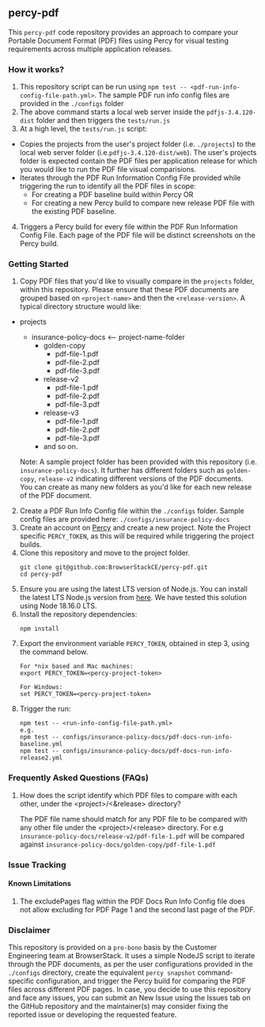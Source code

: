 ## percy-pdf
This `percy-pdf` code repository provides an approach to compare your Portable Document Format (PDF) files using Percy for visual testing requirements across multiple application releases.

### How it works?
 1. This repository script can be run using `npm test -- <pdf-run-info-config-file-path.yml>`. The sample PDF run info config files are provided in the `./configs` folder
 2. The above command starts a local web server inside the `pdfjs-3.4.120-dist` folder and then triggers the `tests/run.js`
 3. At a high level, the `tests/run.js` script:
   - Copies the projects from the user's project folder (i.e. `./projects`) to the local web server folder (i.e.`pdfjs-3.4.120-dist/web`). The user's projects folder is expected contain the PDF files per application release for which you would like to run the PDF file visual comparisions.
   - Iterates through the PDF Run Information Config File provided while triggering the run to identify all the PDF files in scope:
      - For creating a PDF baseline build within Percy
         OR 
      - For creating a new Percy build to compare new release PDF file with the existing PDF baseline.
 4. Triggers a Percy build for every file within the PDF Run Information Config File. Each page of the PDF file will be distinct screenshots on the Percy build.
   
   
### Getting Started
 1. Copy PDF files that you'd like to visually compare in the `projects` folder, within this repository.     Please ensure that these PDF documents are grouped based on `<project-name>` and then the `<release-version>`. A typical directory structure would like:
   - projects
      - insurance-policy-docs <-- project-name-folder
         - golden-copy
            - pdf-file-1.pdf
            - pdf-file-2.pdf
            - pdf-file-3.pdf
         - release-v2
            - pdf-file-1.pdf
            - pdf-file-2.pdf
            - pdf-file-3.pdf
         - release-v3
            - pdf-file-1.pdf
            - pdf-file-2.pdf
            - pdf-file-3.pdf
         - and so on.
 
      Note: A sample project folder has been provided with this repository (i.e. `insurance-policy-docs`). It further has different folders such as `golden-copy`, `release-v2` indicating different versions of the PDF documents. You can create as many new folders as you'd like for each new release of the PDF document.

 2. Create a PDF Run Info Config file within the `./configs` folder. Sample config files are provided here: `./configs/insurance-policy-docs` 
 3. Create an account on [Percy](https://percy.io) and create a new project. Note the Project specific `PERCY_TOKEN`, as this will be required while triggering the project builds.
 4. Clone this repository and move to the project folder.
      ```
      git clone git@github.com:BrowserStackCE/percy-pdf.git
      cd percy-pdf
      ```
 5. Ensure you are using the latest LTS version of Node.js. You can install the latest LTS Node.js version from [here](https://nodejs.org/en). We have tested this solution using Node 18.16.0 LTS.
 5. Install the repository dependencies:
      ```
      npm install
      ```
 6. Export the environment variable `PERCY_TOKEN`, obtained in step 3, using the command below.
      ```
      For *nix based and Mac machines:
      export PERCY_TOKEN=<percy-project-token>
      
      For Windows:
      set PERCY_TOKEN=<percy-project-token>
      ```
 7. Trigger the run:
      ```
      npm test -- <run-info-config-file-path.yml>
      e.g.
      npm test -- configs/insurance-policy-docs/pdf-docs-run-info-baseline.yml
      npm test -- configs/insurance-policy-docs/pdf-docs-run-info-release2.yml
      ```

### Frequently Asked  Questions (FAQs)
1. How does the script identify which PDF files to compare with each other, under the &lt;project&gt;/&lt;&release&gt; directory?

   The PDF file name should match for any PDF file to be compared with any other file under the &lt;project&gt;/&lt;release&gt; directory. For e.g `insurance-policy-docs/release-v2/pdf-file-1.pdf` will be compared against `insurance-policy-docs/golden-copy/pdf-file-1.pdf`

### Issue Tracking
#### Known Limitations
1. The excludePages flag within the PDF Docs Run Info Config file does not allow excluding for PDF Page 1 and the second last page of the PDF.  




### Disclaimer

This repository is provided on a `pro-bono` basis by the Customer Engineering team at BrowserStack. It uses a simple NodeJS script to iterate through the PDF documents, as per the user configurations provided in the `./configs` directory, create the equivalent `percy snapshot` command-specific configuration, and trigger the Percy build for comparing the PDF files across different PDF pages. In case, you decide to use this repository and face any issues, you can submit an New Issue using the Issues tab on the GitHub repository and the maintainer(s) may consider fixing the reported issue or developing the requested feature.